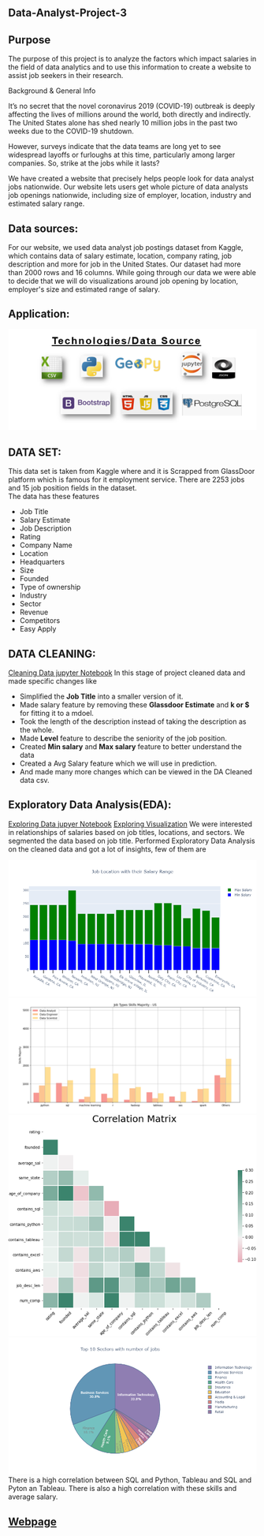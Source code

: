 
## Data-Analyst-Project-3

## Purpose
The purpose of this project is to analyze the factors which impact salaries in the field of data analytics and to use this information to create a website to assist job seekers in their research.  

Background & General Info

It’s no secret that the novel coronavirus 2019 (COVID-19) outbreak is deeply affecting the lives of millions around the world, both directly and indirectly. The United States alone has shed nearly 10 million jobs in the past two weeks due to the COVID-19 shutdown.

However, surveys indicate that the data teams are long yet to see widespread layoffs or furloughs at this time, particularly among larger companies. So, strike at the jobs while it lasts?

We have created a website that precisely helps people look for data analyst jobs nationwide. Our website lets users get whole picture of data analysts job openings nationwide, including size of employer, location, industry and estimated salary range.


## Data sources:
For our website, we used data analyst job postings dataset from Kaggle, which contains data of salary estimate, location, company rating, job description and more for job in the United States. Our dataset had more than 2000 rows and 16 columns. While going through our data we were able to decide that we will do visualizations around job opening by location, employer's size and estimated range of salary.


## Application:
![Applications](Images/tools.png)


## DATA SET:
This data set is taken from Kaggle where and it is Scrapped from GlassDoor platform which is famous for it employment service.  There are 2253 jobs and 15 job position fields in the dataset.  
The data has these features 
* Job Title
* Salary Estimate
* Job Description
* Rating
* Company Name
* Location
* Headquarters
* Size
* Founded
* Type of ownership
* Industry
* Sector
* Revenue
* Competitors
* Easy Apply
## DATA CLEANING:
[Cleaning Data jupyter Notebook](https://github.com/davism02/Data-Analyst-Project-3/blob/main/ETL/data_cleaning.ipynb)
In this stage of project cleaned data and made specific changes like 
* Simplified the **Job Title** into a smaller version of it.
* Made salary feature by removing these **Glassdoor Estimate** and **k or $** for fitting it to a mdoel.
* Took the length of the description instead of taking the description as the whole.
* Made **Level** feature to describe the seniority of the job position.
* Created **Min salary** and **Max salary** feature to better understand the data
* Created a Avg Salary feature which we will use in prediction.
* And made many more changes which can be viewed in the DA Cleaned data csv.

##  Exploratory Data Analysis(EDA):
[Exploring Data jupyer Notebook](https://github.com/davism02/Data-Analyst-Project-3/blob/main/ETL/analyzing_df_all.ipynb)
[Exploring Visualization](https://github.com/davism02/Data-Analyst-Project-3/blob/main/ETL/Visualizations3.ipynb)
We were interested in relationships of salaries based on  job titles, locations, and sectors.  We segmented the data based on job title. 
Performed Exploratory Data Analysis on the cleaned data and got a lot of insights, few of them are 

![Top Hiring Locations](Website/Location.png)
![Job Skill](Website/job_title_skill_us.png)
![Correlation Matrix](Website/resultmatrix.png)
![Top Sectors](Website/Top10.png)
There is a high correlation between SQL and Python, Tableau and SQL and Pyton an Tableau. There is also a high correlation with these skills and average salary. 



## [Webpage](https://davism02.github.io/Data-Analyst-Project-3/Website/index.html)



